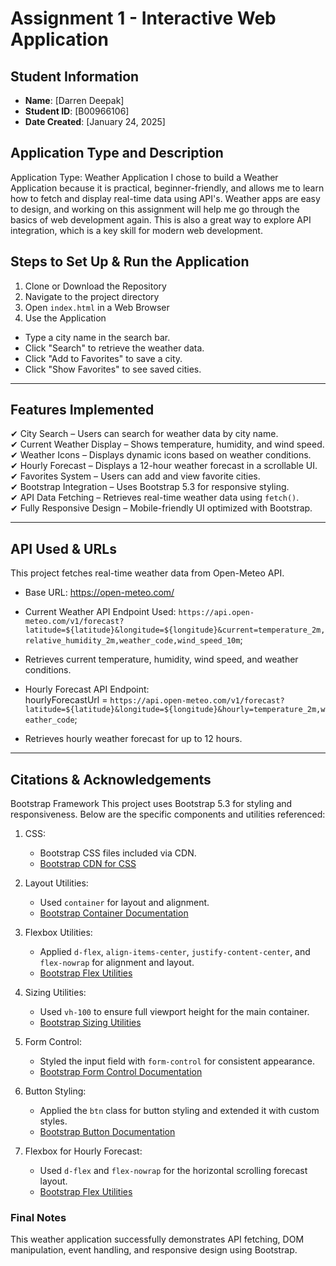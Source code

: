 # Assignment 1 - Interactive Web Application

## Student Information

- **Name**: [Darren Deepak]
- **Student ID**: [B00966106]
- **Date Created**: [January 24, 2025]

## Application Type and Description

Application Type: Weather Application
I chose to build a Weather Application because it is practical, beginner-friendly, and
allows me to learn how to fetch and display real-time data using API's. Weather apps are
easy to design, and working on this assignment will help me go through the basics of
web development again. This is also a great way to explore API integration, which is a
key skill for modern web development.

## Steps to Set Up & Run the Application
1. Clone or Download the Repository  
2. Navigate to the project directory
3. Open `index.html` in a Web Browser 
4. Use the Application  
- Type a city name in the search bar.  
- Click "Search" to retrieve the weather data.  
- Click "Add to Favorites" to save a city.  
- Click "Show Favorites" to see saved cities.

---

## Features Implemented
✔ City Search – Users can search for weather data by city name.  
✔ Current Weather Display – Shows temperature, humidity, and wind speed.  
✔ Weather Icons – Displays dynamic icons based on weather conditions.  
✔ Hourly Forecast – Displays a 12-hour weather forecast in a scrollable UI.  
✔ Favorites System – Users can add and view favorite cities.  
✔ Bootstrap Integration – Uses Bootstrap 5.3 for responsive styling.  
✔ API Data Fetching – Retrieves real-time weather data using `fetch()`.  
✔ Fully Responsive Design – Mobile-friendly UI optimized with Bootstrap.

---

## API Used & URLs
This project fetches real-time weather data from Open-Meteo API.
- Base URL:
https://open-meteo.com/
- Current Weather API Endpoint Used: 
`https://api.open-meteo.com/v1/forecast?latitude=${latitude}&longitude=${longitude}&current=temperature_2m,relative_humidity_2m,weather_code,wind_speed_10m`;
 - Retrieves current temperature, humidity, wind speed, and weather conditions.

- Hourly Forecast API Endpoint:  
hourlyForecastUrl = `https://api.open-meteo.com/v1/forecast?latitude=${latitude}&longitude=${longitude}&hourly=temperature_2m,weather_code`;
- Retrieves hourly weather forecast for up to 12 hours.

---

## Citations & Acknowledgements

Bootstrap Framework
This project uses Bootstrap 5.3 for styling and responsiveness. Below are the specific components and utilities referenced:

1. CSS:
   - Bootstrap CSS files included via CDN.
   - [Bootstrap CDN for CSS](https://getbootstrap.com/docs/5.3/getting-started/introduction/#css)

2. Layout Utilities:
   - Used `container` for layout and alignment.
   - [Bootstrap Container Documentation](https://getbootstrap.com/docs/5.3/layout/containers/)

3. Flexbox Utilities:
   - Applied `d-flex`, `align-items-center`, `justify-content-center`, and `flex-nowrap` for alignment and layout.
   - [Bootstrap Flex Utilities](https://getbootstrap.com/docs/5.3/utilities/flex/)

4. Sizing Utilities:
   - Used `vh-100` to ensure full viewport height for the main container.
   - [Bootstrap Sizing Utilities](https://getbootstrap.com/docs/5.3/utilities/sizing/)

5. Form Control:
   - Styled the input field with `form-control` for consistent appearance.
   - [Bootstrap Form Control Documentation](https://getbootstrap.com/docs/5.3/forms/overview/)

6. Button Styling:
   - Applied the `btn` class for button styling and extended it with custom styles.
   - [Bootstrap Button Documentation](https://getbootstrap.com/docs/5.3/components/buttons/)

7. Flexbox for Hourly Forecast:
   - Used `d-flex` and `flex-nowrap` for the horizontal scrolling forecast layout.
   - [Bootstrap Flex Utilities](https://getbootstrap.com/docs/5.3/utilities/flex/)

### Final Notes
This weather application successfully demonstrates API fetching, DOM manipulation, event handling, and responsive design using Bootstrap. 
 
 




